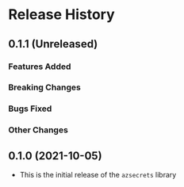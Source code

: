# Release History

## 0.1.1 (Unreleased)

### Features Added

### Breaking Changes

### Bugs Fixed

### Other Changes

## 0.1.0 (2021-10-05)
* This is the initial release of the `azsecrets` library

